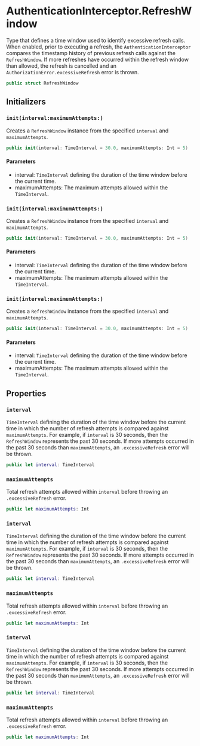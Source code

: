# AuthenticationInterceptor.RefreshWindow

Type that defines a time window used to identify excessive refresh calls. When enabled, prior to executing a
refresh, the `AuthenticationInterceptor` compares the timestamp history of previous refresh calls against the
`RefreshWindow`. If more refreshes have occurred within the refresh window than allowed, the refresh is
cancelled and an `AuthorizationError.excessiveRefresh` error is thrown.

``` swift
public struct RefreshWindow 
```

## Initializers

### `init(interval:maximumAttempts:)`

Creates a `RefreshWindow` instance from the specified `interval` and `maximumAttempts`.

``` swift
public init(interval: TimeInterval = 30.0, maximumAttempts: Int = 5) 
```

#### Parameters

  - interval: `TimeInterval` defining the duration of the time window before the current time.
  - maximumAttempts: The maximum attempts allowed within the `TimeInterval`.

### `init(interval:maximumAttempts:)`

Creates a `RefreshWindow` instance from the specified `interval` and `maximumAttempts`.

``` swift
public init(interval: TimeInterval = 30.0, maximumAttempts: Int = 5) 
```

#### Parameters

  - interval: `TimeInterval` defining the duration of the time window before the current time.
  - maximumAttempts: The maximum attempts allowed within the `TimeInterval`.

### `init(interval:maximumAttempts:)`

Creates a `RefreshWindow` instance from the specified `interval` and `maximumAttempts`.

``` swift
public init(interval: TimeInterval = 30.0, maximumAttempts: Int = 5) 
```

#### Parameters

  - interval: `TimeInterval` defining the duration of the time window before the current time.
  - maximumAttempts: The maximum attempts allowed within the `TimeInterval`.

## Properties

### `interval`

`TimeInterval` defining the duration of the time window before the current time in which the number of
refresh attempts is compared against `maximumAttempts`. For example, if `interval` is 30 seconds, then the
`RefreshWindow` represents the past 30 seconds. If more attempts occurred in the past 30 seconds than
`maximumAttempts`, an `.excessiveRefresh` error will be thrown.

``` swift
public let interval: TimeInterval
```

### `maximumAttempts`

Total refresh attempts allowed within `interval` before throwing an `.excessiveRefresh` error.

``` swift
public let maximumAttempts: Int
```

### `interval`

`TimeInterval` defining the duration of the time window before the current time in which the number of
refresh attempts is compared against `maximumAttempts`. For example, if `interval` is 30 seconds, then the
`RefreshWindow` represents the past 30 seconds. If more attempts occurred in the past 30 seconds than
`maximumAttempts`, an `.excessiveRefresh` error will be thrown.

``` swift
public let interval: TimeInterval
```

### `maximumAttempts`

Total refresh attempts allowed within `interval` before throwing an `.excessiveRefresh` error.

``` swift
public let maximumAttempts: Int
```

### `interval`

`TimeInterval` defining the duration of the time window before the current time in which the number of
refresh attempts is compared against `maximumAttempts`. For example, if `interval` is 30 seconds, then the
`RefreshWindow` represents the past 30 seconds. If more attempts occurred in the past 30 seconds than
`maximumAttempts`, an `.excessiveRefresh` error will be thrown.

``` swift
public let interval: TimeInterval
```

### `maximumAttempts`

Total refresh attempts allowed within `interval` before throwing an `.excessiveRefresh` error.

``` swift
public let maximumAttempts: Int
```
